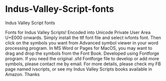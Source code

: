 # Indus-Valley-Script-fonts
Indus Valley Script fonts

Fonts for Indus Valley Scripts! Encoded into Unicode Private User Area U+E000 onwards.
Simply install the ttf font file and select ivfonts font. Then click on the symbols you want from Advanced symbol viewer 
in your word processing program. In MS Word or Pages for MacOS, you may want to drag and drop the symbols from the Font Book. Developed using Fontforge program. If you need the original 
.sfd Fontforge file to develop or add more symbols, please contact me by email. For more 
details, please check my FB page named ivscripts, or see my Indus Valley Scripts books 
available in Amazon. Thanks

